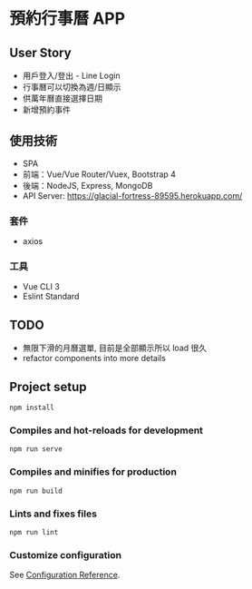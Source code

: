 # 預約行事曆 APP

## User Story

- 用戶登入/登出 - Line Login
- 行事曆可以切換為週/日顯示
- 供萬年曆直接選擇日期
- 新增預約事件

## 使用技術

- SPA
- 前端：Vue/Vue Router/Vuex, Bootstrap 4
- 後端：NodeJS, Express, MongoDB
- API Server: https://glacial-fortress-89595.herokuapp.com/

### 套件

- axios

### 工具

- Vue CLI 3
- Eslint Standard

## TODO

- 無限下滑的月曆選單, 目前是全部顯示所以 load 很久
- refactor components into more details

## Project setup

```
npm install
```

### Compiles and hot-reloads for development

```
npm run serve
```

### Compiles and minifies for production

```
npm run build
```

### Lints and fixes files

```
npm run lint
```

### Customize configuration

See [Configuration Reference](https://cli.vuejs.org/config/).

